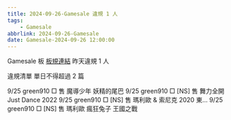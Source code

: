 ```yaml
---
title: 2024-09-26-Gamesale 違規 1 人
tags:
    - Gamesale
abbrlink: 2024-09-26-Gamesale
date: Gamesale-2024-09-26 12:00:00
---
```

Gamesale 板 [板規連結](https://www.ptt.cc/bbs/Gossiping/M.1637425085.A.07D.html)
昨天違規 1 人
<!-- more -->

違規清單
單日不得超過 2 篇

9/25 green910 □ 售 魔導少年 妖精的尾巴
9/25 green910 □ [NS] 售 舞力全開 Just Dance 2022
9/25 green910 □ [NS] 售 瑪利歐 & 索尼克 2020 東…
9/25 green910 □ [NS] 售 瑪利歐 瘋狂兔子 王國之戰